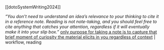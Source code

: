 [[dotoSystemWriting2024]]

*“You don’t need to understand an idea’s relevance to your thinking to cite it in a reference note. Reading is not note-taking, and you should feel free to cite anything that catches your attention, regardless if it will eventually make it into your slip box.”*
[only purpose for taking a note is to capture that brief moment of curiosity the material elicits in you regardless of context](zotero://open-pdf/library/items/R6EZAKMC?page=null&annotation=CNC3GLCP) | workflow, reading